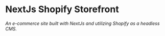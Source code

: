 # NextJs Shopify Storefront

<i>
An e-commerce site built with NextJs and utilizing Shopify as a headless CMS.
</i>
